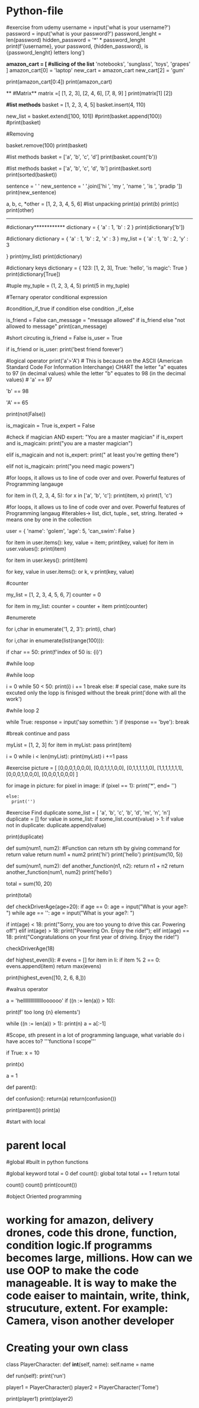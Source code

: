 # Python-file


#exercise from udemy
username = input('what is your username?')
password = input('what is your password?')
password_lenght = len(password)
hidden_password = '*' * password_lenght
print(f'{username}, your password, {hidden_password}, is {password_lenght} letters long')

**amazon_cart = [ #sllicing of the list**
  'notebooks',
  'sunglass',
  'toys',
  'grapes'
]
amazon_cart[0] = 'laptop'
new_cart = amazon_cart
new_cart[2] = 'gum'

print(amazon_cart[0:4])
print(amazon_cart)

**
#Matrix**
matrix =[
  [1, 2, 3],
  [2, 4, 6],
  [7, 8, 9]
]
print(matrix[1] [2])


**#list methods**
basket = [1, 2, 3, 4, 5]
basket.insert(4, 110)

new_list = basket.extend([100, 101])
#print(basket.append(100))
#print(basket)


#Removing

basket.remove(100)
print(basket)

#list methods
basket = ['a', 'b', 'c', 'd']
print(basket.count('b'))

#list methods
basket = ['a', 'b', 'c', 'd', 'b']
print(basket.sort)
print(sorted(basket))

sentence = ' '
new_sentence = ' '.join(['hi ', 'my ', 'name ', 'is ', 'pradip '])
print(new_sentence)

a, b, c, *other = [1, 2, 3, 4, 5, 6] #list unpacking
print(a)
print(b)
print(c)
print(other)

****
#dictionary************
dictionary = {
  'a' : 1,
  'b' : 2
}
print(dictionary['b'])

#dictionary
dictionary = {
  'a' : 1,
  'b' : 2,
  'x' : 3
}
my_list = {
  'a' : 1,
  'b' : 2,
  'y' : 3

}
print(my_list)
print(dictionary)


#dictionary keys
dictionary = {
  123: [1, 2, 3],
  True: 'hello',
  'is magic': True
}
print(dictionary[True])


#tuple 
my_tuple = (1, 2, 3, 4, 5)
print(5 in my_tuple)

#Ternary operator conditional expression 

#condition_if_true if condition else condition _if_else

is_friend = False
can_message = "message allowed" if is_friend else "not allowed to message"
print(can_message)


#short circuting
is_friend = False
is_user = True

if is_friend or  is_user:
  print('best friend forever')
  
  
  #logical operator
print('a'>'A') # This is because on the ASCII (American Standard Code For Information Interchange) CHART the letter "a" equates to 97 (in decimal values) while the letter "b" equates to 98 (in the decimal values)  # 'a' == 97

'b' == 98

'A' == 65

print(not(False))

is_magicain = True
is_expert = False

#check if magician AND expert: "You are a master magician"
if is_expert and is_magicain:
  print("you are a master magician")

elif is_magicain and not  is_expert:
  print(" at least you're getting there")

elif not is_magicain:
  print("you need magic powers")
  
  #for loops, it allows us to line of code over and over. Powerful features of Programming langauge

for item in (1, 2, 3, 4, 5):
 for x in ['a', 'b', 'c']:
   print(item, x)
   print(1, 'c')
   
   #for loops, it allows us to line of code over and over. Powerful features of Programming langaug
   #iterables-> list, dict, tuple., set, string. Iterated -> means one by one in the collection
   
   user = {
  'name': 'golem',
  'age': 5,
  'can_swim': False
}


for item in user.items():
  key, value = item;
  print(key, value)
for item in user.values():
  print(item)

for item in user.keys():
  print(item)



for key, value in user.items():    or k, v
  print(key, value)

#counter

my_list = [1, 2, 3, 4, 5, 6, 7]
counter = 0

for item in my_list:
  counter = counter + item
print(counter)

#enumerete

for i,char in enumerate('1, 2, 3'):
 print(i, char)
 
 for i,char in enumerate(list(range(100))):

 if char == 50:
   print(f'index of 50 is: {i}')
  
  #while loop

#while loop

i = 0
while 50 < 50:
  print(i)
  i += 1
  break
else: # special case, make sure its excuted only the lopp is finisged without the break 
 print('done with all the work')
  
  
  #while loop 2

while True:
  response = input('say somethin: ')
  if (response == 'bye'):
    break
  

#break continue and pass



myList = [1, 2, 3]
for item in myList:
  pass
  print(item)

i = 0
while i < len(myList):
  print(myList)
  i +=1
  pass
  
  #exercise
  picture = [
  [0,0,0,1,0,0,0],
  [0,0,1,1,1,0,0],
  [0,1,1,1,1,1,0],
  [1,1,1,1,1,1,1],
  [0,0,0,1,0,0,0],
  [0,0,0,1,0,0,0]
]

for image in picture:
  for pixel in image:
    if (pixel == 1):
      print('*', end= '')
          
    else:
      print('')
#exercise Find duplicate
some_list = [ 'a', 'b', 'c', 'b', 'd', 'm', 'n', 'n']
duplicate = []
for value in some_list:
  if some_list.count(value) > 1:
    if value not in duplicate:
      duplicate.append(value)
    

print(duplicate)

def sum(num1, num2): #Function can return sth by giving command for return value
  return num1 + num2
print('hi')
print('hello')
print(sum(10, 5))

def sum(num1, num2):
  def another_function(n1, n2):
    return n1 + n2
    return another_function(num1, num2)
    print('hello')
    

total = sum(10, 20)

print(total)

def checkDriverAge(age=20):
  if age == 0: age = input("What is your age?: ")
  while age == '':
   age = input("What is your age?: ")

  if int(age) < 18:
        print("Sorry, you are too young to drive this car. Powering off")
  elif int(age) > 18:
        print("Powering On. Enjoy the ride!");
  elif int(age) == 18:
        print("Congratulations on your first year of driving. Enjoy the ride!")

    

checkDriverAge(18)

def highest_even(li):   # 
  evens = []
  for item in li:
    if item % 2 == 0:
      evens.append(item)
  return max(evens)
  
print(highest_even([10, 2, 6, 8,]))

#walrus operator

a = 'helllllllllllllllloooooo'
if ((n := len(a)) > 10):
  
  
  print(f' too long {n} elements')

while ((n := len(a)) > 1):
  print(n)
  a = a[:-1]
  
  #Scope, sth present in a lot of programming language, what variable do i have acces to?
'''functiona l scope'''

if True:
  x = 10

print(x)

a = 1

def parent():

  
  def confusion():
    return(a)
  return(confusion())
  
print(parent())
print(a)

#start with local 
# parent local 
#global 
#built in python functions

#global keyword
total = 0
def count():
  global total
  total += 1
  return total

count()
count()
print(count())

#object Oriented programming
# working for amazon, delivery drones, code this drone, function, condition logic.If programms becomes large, millions. How can we use OOP to make the code manageable. It is way to make the code eaiser to maintain, write, think, strucuture, extent. For example: Camera, vison another developer 
# Creating your own class

class PlayerCharacter:
  def __int__(self, name):
    self.name = name

  def run(self):
    print('run')
  
player1 = PlayerCharacter()
player2 = PlayerCharacter('Tome')

print(player1)
print(player2)
